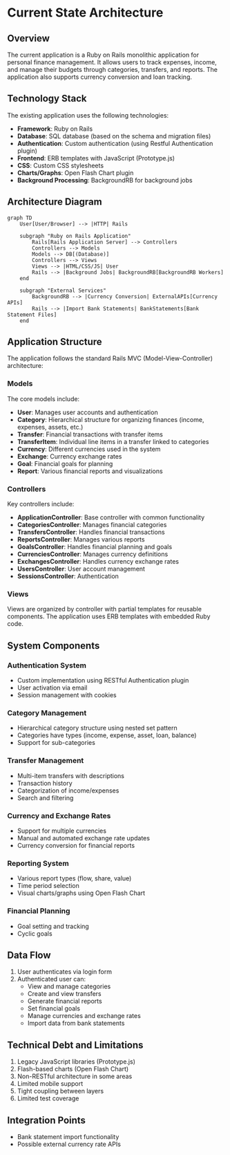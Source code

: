 # Current State Architecture

## Overview

The current application is a Ruby on Rails monolithic application for personal finance management. It allows users to track expenses, income, and manage their budgets through categories, transfers, and reports. The application also supports currency conversion and loan tracking.

## Technology Stack

The existing application uses the following technologies:

- **Framework**: Ruby on Rails
- **Database**: SQL database (based on the schema and migration files)
- **Authentication**: Custom authentication (using Restful Authentication plugin)
- **Frontend**: ERB templates with JavaScript (Prototype.js)
- **CSS**: Custom CSS stylesheets
- **Charts/Graphs**: Open Flash Chart plugin
- **Background Processing**: BackgroundRB for background jobs

## Architecture Diagram

```mermaid
graph TD
    User[User/Browser] --> |HTTP| Rails
    
    subgraph "Ruby on Rails Application"
        Rails[Rails Application Server] --> Controllers
        Controllers --> Models
        Models --> DB[(Database)]
        Controllers --> Views
        Views --> |HTML/CSS/JS| User
        Rails --> |Background Jobs| BackgroundRB[BackgroundRB Workers]
    end
    
    subgraph "External Services"
        BackgroundRB --> |Currency Conversion| ExternalAPIs[Currency APIs]
        Rails --> |Import Bank Statements| BankStatements[Bank Statement Files]
    end
```

## Application Structure

The application follows the standard Rails MVC (Model-View-Controller) architecture:

### Models

The core models include:

- **User**: Manages user accounts and authentication
- **Category**: Hierarchical structure for organizing finances (income, expenses, assets, etc.)
- **Transfer**: Financial transactions with transfer items
- **TransferItem**: Individual line items in a transfer linked to categories
- **Currency**: Different currencies used in the system
- **Exchange**: Currency exchange rates
- **Goal**: Financial goals for planning
- **Report**: Various financial reports and visualizations

### Controllers

Key controllers include:

- **ApplicationController**: Base controller with common functionality
- **CategoriesController**: Manages financial categories
- **TransfersController**: Handles financial transactions
- **ReportsController**: Manages various reports
- **GoalsController**: Handles financial planning and goals
- **CurrenciesController**: Manages currency definitions
- **ExchangesController**: Handles currency exchange rates
- **UsersController**: User account management
- **SessionsController**: Authentication

### Views

Views are organized by controller with partial templates for reusable components. The application uses ERB templates with embedded Ruby code.

## System Components

### Authentication System

- Custom implementation using RESTful Authentication plugin
- User activation via email
- Session management with cookies

### Category Management

- Hierarchical category structure using nested set pattern
- Categories have types (income, expense, asset, loan, balance)
- Support for sub-categories

### Transfer Management

- Multi-item transfers with descriptions
- Transaction history
- Categorization of income/expenses
- Search and filtering

### Currency and Exchange Rates

- Support for multiple currencies
- Manual and automated exchange rate updates
- Currency conversion for financial reports

### Reporting System

- Various report types (flow, share, value)
- Time period selection
- Visual charts/graphs using Open Flash Chart

### Financial Planning

- Goal setting and tracking
- Cyclic goals

## Data Flow

1. User authenticates via login form
2. Authenticated user can:
   - View and manage categories
   - Create and view transfers
   - Generate financial reports
   - Set financial goals
   - Manage currencies and exchange rates
   - Import data from bank statements

## Technical Debt and Limitations

1. Legacy JavaScript libraries (Prototype.js)
2. Flash-based charts (Open Flash Chart)
3. Non-RESTful architecture in some areas
4. Limited mobile support
5. Tight coupling between layers
6. Limited test coverage

## Integration Points

- Bank statement import functionality
- Possible external currency rate APIs